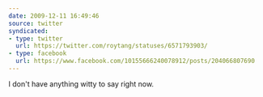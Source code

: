 ```yaml
---
date: 2009-12-11 16:49:46
source: twitter
syndicated:
- type: twitter
  url: https://twitter.com/roytang/statuses/6571793903/
- type: facebook
  url: https://www.facebook.com/10155666240078912/posts/204066807690
---
```


I don't have anything witty to say right now.